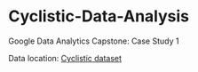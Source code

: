 # Cyclistic-Data-Analysis
Google Data Analytics Capstone: Case Study 1

Data location: [Cyclistic dataset][dataset]


[dataset]: https://www.kaggle.com/datasets/nguyenn95/google-capstone-project-1-raw